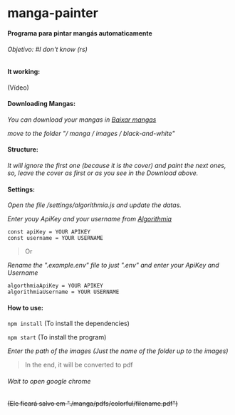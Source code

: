 # manga-painter

#### Programa para pintar mangás automaticamente
###### Objetivo: #I don't know (rs)

#### It working: 

(Vídeo)

#### Downloading Mangas:

*You can download your mangas in [Baixar mangas](https://www.instintomangaka.com/baixar-mangas/)*

*move to the folder "/ manga / images / black-and-white"*

#### Structure:

_It will ignore the first one (because it is the cover) and paint the next ones, so, leave the cover as first or as you see in the Download above._

#### Settings:

*Open the file /settings/algorithmia.js and update the datas.*

*Enter youy ApiKey and your username from [Algorithmia](https://algorithmia.com/)*

```
const apiKey = YOUR APIKEY
const username = YOUR USERNAME
```

> Or


*Rename the ".example.env" file to just ".env" and enter your ApiKey and Username*

```
algorthmiaApiKey = YOUR APIKEY
algorithmiaUsername = YOUR USERNAME
```

#### How to use:

```npm install``` (To install the dependencies)

```npm start``` (To install the program)

*Enter the path of the images (Just the name of the folder up to the images)*

> In the end, it will be converted to pdf

###### Wait to open google chrome
~~(Ele ficará salvo em "./manga/pdfs/colorful/filename.pdf")~~

